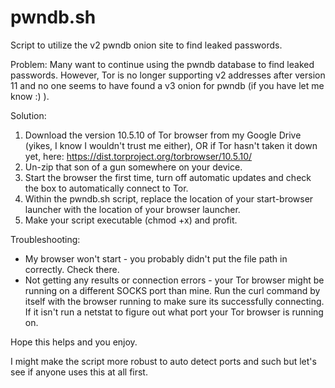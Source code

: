 # pwndb.sh
Script to utilize the v2 pwndb onion site to find leaked passwords.

Problem: Many want to continue using the pwndb database to find leaked passwords. However, Tor is no longer supporting v2 addresses after version 11 and no one seems to have found a v3 onion for pwndb (if you have let me know :) ).

Solution: 
1. Download the version 10.5.10 of Tor browser from my Google Drive (yikes, I know I wouldn't trust me either), OR if Tor hasn't taken it down yet, here: https://dist.torproject.org/torbrowser/10.5.10/
2. Un-zip that son of a gun somewhere on your device.
3. Start the browser the first time, turn off automatic updates and check the box to automatically connect to Tor.
4. Within the pwndb.sh script, replace the location of your start-browser launcher with the location of your browser launcher. 
5. Make your script executable (chmod +x) and profit. 

Troubleshooting:
* My browser won't start - you probably didn't put the file path in correctly. Check there.
* Not getting any results or connection errors - your Tor browser might be running on a different SOCKS port than mine. Run the curl command by itself with the browser running to make sure its successfully connecting. If it isn't run a netstat to figure out what port your Tor browser is running on.

Hope this helps and you enjoy.

I might make the script more robust to auto detect ports and such but let's see if anyone uses this at all first.
